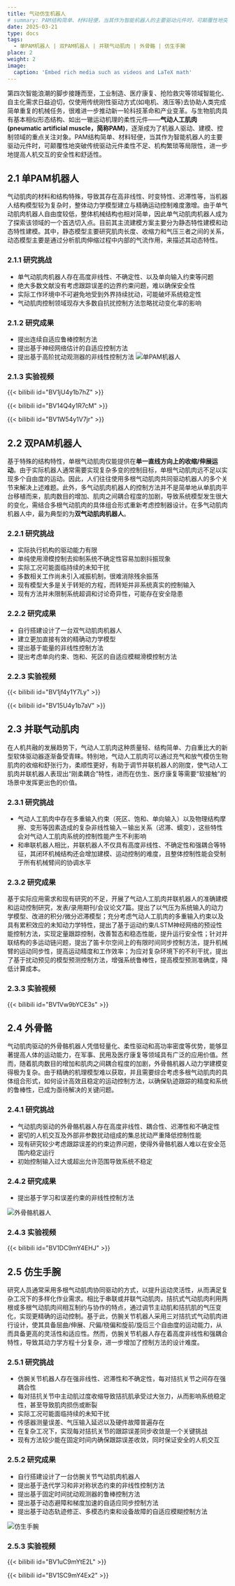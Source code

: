 ```yaml
---
title: 气动仿生机器人
# summary: PAM结构简单、材料轻便，当其作为智能机器人的主要驱动元件时，可颠覆性地突破传统驱动元件柔性不足、机构繁琐等局限性，进一步地提高人机交互的安全性和舒适性.
date: 2025-03-21
type: docs
tags:
  - 单PAM机器人 | 双PAM机器人 | 并联气动肌肉 | 外骨骼 | 仿生手腕
place: 2
weight: 2
image:
  caption: 'Embed rich media such as videos and LaTeX math'
---
```

<!--more-->

第四次智能浪潮的脚步接踵而至，工业制造、医疗康复、抢险救灾等领域智能化、自主化需求日益迫切，仅使用传统刚性驱动方式(如电机、液压等)去协助人类完成简单重复的机械任务，很难进一步推动新一轮科技革命和产业变革。与生物肌肉具有基本相似形态结构、如出一辙运动机理的柔性元件——**气动人工肌肉(pneumatic artificial muscle，简称PAM)**，逐渐成为了机器人驱动、建模、控制领域的重点关注对象。PAM结构简单、材料轻便，当其作为智能机器人的主要驱动元件时，可颠覆性地突破传统驱动元件柔性不足、机构繁琐等局限性，进一步地提高人机交互的安全性和舒适性。

## 2.1 单PAM机器人
气动肌肉的材料和结构特殊，导致其存在高非线性、时变特性、迟滞性等，当机器人结构模型较为复杂时，整体动力学模型建立与精确运动控制难度激增。由于单气动肌肉机器人自由度较低，整体机械结构也相对简单，因此单气动肌肉机器人成为了探索该领域的一个首选切入点。目前其主流建模方案主要分为静态特性建模和动态特性建模。其中，静态模型主要研究肌肉长度、收缩力和气压三者之间的关系，动态模型主要是通过分析肌肉伸缩过程中内部的气流作用，来描述其动态特性。
### 2.1.1 研究挑战
- 单气动肌肉机器人存在高度非线性、不确定性、以及单向输入约束等问题
- 绝大多数文献没有考虑跟踪误差的边界约束问题，难以确保安全性
- 实际工作环境中不可避免地受到外界持续扰动，可能破坏系统稳定性
- 气动肌肉控制领域现存大多数自抗扰控制方法忽略扰动变化率的影响

### 2.1.2 研究成果

- 提出连续自适应鲁棒控制方法
- 提出基于神经网络估计的自适应控制方法
- 提出基于高阶扰动观测器的非线性控制方法
![单PAM机器人](单PAM机器人.jpg)

### 2.1.3 实验视频

{{< bilibili id="BV1jU4y1b7hZ" >}}

{{< bilibili id="BV14Q4y1R7cM" >}}

{{< bilibili id="BV1W54y1V7jr" >}}

## 2.2 双PAM机器人

基于特殊的结构特性，单根气动肌肉仅能提供在**单一直线方向上的收缩/伸展运动**。由于实际机器人通常需要实现复杂多变的控制目标，单根气动肌肉远不足以实现多个自由度的运动。因此，人们往往使用多根气动肌肉共同驱动机器人的多个关节来解决上述难题。此外，多气动肌肉机器人的控制方法并不是简单地从单肌肉平台移植而来，肌肉数目的增加、肌肉之间耦合程度的加剧，导致系统模型发生很大的变化，需结合多根气动肌肉的具体组合形式重新考虑控制器设计。在多气动肌肉机器人中，最为典型的为**双气动肌肉机器人**。

### 2.2.1 研究挑战

- 实际执行机构的驱动能力有限
- 单纯使用滑模控制去抑制系统不确定性容易加剧抖振现象
- 实际工况可能面临持续的未知干扰
- 多数相关工作尚未引入减振机制，很难消除残余振荡
- 现有模型大多是关于转矩的方程，而转矩并非系统真实的控制输入
- 现有方法并未限制系统超调和讨论奇异性，可能存在安全隐患

### 2.2.2 研究成果

- 自行搭建设计了一台双气动肌肉机器人
- 建立更加直接有效的精确动力学模型
- 提出基于能量的非线性控制方法
- 提出考虑单向约束、饱和、死区的自适应模糊滑模控制方法

### 2.2.3 实验视频
{{< bilibili id="BV1jf4y1Y7Ly" >}}

{{< bilibili id="BV15U4y1b7aV" >}}

## 2.3 并联气动肌肉

在人机共融的发展趋势下，气动人工肌肉这种质量轻、结构简单、力自重比大的新型软体驱动器逐渐备受青睐。特别地，气动人工肌肉可以通过充气和放气模仿生物肌肉的收缩和舒张行为，柔顺性更好，有助于调节并联机器人的刚度，使气动人工肌肉并联机器人表现出“刚柔耦合”特性，进而在仿生、医疗康复等需要“软接触”的场景中发挥更出色的价值。

### 2.3.1 研究挑战

- 气动人工肌肉中存在多重输入约束（死区、饱和、单向输入）以及物理结构摩擦、变形等因素造成的复杂非线性输入－输出关系（迟滞、蠕变），这些特性会对气动人工肌肉系统的控制性能产生不利影响
- 和串联机器人相比，并联机器人不仅具有高度非线性、不确定性和强耦合等特征，其闭环机械结构还会增加建模、运动控制的难度，且整体控制性能会受制于所有机械臂间的协调水平

### 2.3.2 研究成果

基于实际应用需求和现有研究的不足，开展了气动人工肌肉并联机器人的准确建模和运动控制研究，发表/录用期刊/会议论文7篇。提出了以气压为系统输入的动力学模型、改进的积分/微分迟滞模型；充分考虑气动人工肌肉的多重输入约束以及具有累积效应的未知动力学特性，提出了基于运动约束/LSTM神经网络的预设性能控制方法，实现定量跟踪控制，改善暂态和稳态性能，提升运行安全性；针对并联结构的多运动链问题，提出了笛卡尔空间上的有限时间同步控制方法，提升机械臂的运动同步性，提高运动精度和工作效率；为应对复杂环境下的不利干扰，提出了基于扰动预见的模型预测控制方法，增强系统鲁棒性，提高模型预测准确度，降低计算成本。

### 2.3.3 实验视频

{{< bilibili id="BV1Vw9bYCE3s" >}}

## 2.4 外骨骼

气动肌肉驱动的外骨骼机器人凭借轻量化、柔性驱动和高功率密度等优势，能够显著提高人体的运动能力，在军事、民用及医疗康复等领域具有广泛的应用价值。然而，随着肌肉数目的增加和肌肉之间耦合程度的加剧，外骨骼机器人动力学建模变得极为复杂。由于精确的机理模型难以获取，并且需要综合考虑多根气动肌肉的具体组合形式，如何设计高效且稳定的运动控制方法，以确保轨迹跟踪的精度和系统的鲁棒性，已成为亟待解决的关键问题。

### 2.4.1 研究挑战

- 气动肌肉驱动的外骨骼机器人存在高度非线性、耦合性、迟滞性和不确定性
- 密切的人机交互及外部非参数扰动组成的集总扰动严重降低控制性能
- 现有研究较少考虑跟踪误差的约束边界问题，使得外骨骼机器人难以在安全范围内稳定运行
- 初始控制输入过大或超出允许范围导致系统不稳定

### 2.4.2 研究成果

- 提出基于学习和误差约束的非线性控制方法

![外骨骼机器人](外骨骼机器人.jpg)

### 2.4.3 实验视频

{{< bilibili id="BV1DC9mY4EHJ" >}}

## 2.5 仿生手腕

研究人员通常采用多根气动肌肉协同驱动的方式，以提升运动灵活性，从而满足复杂工况下的多样化作业需求。相比于串联或并联气动肌肉，拮抗式气动肌肉利用两根或多根气动肌肉间相互制约与协作的特点，通过调节主动肌和拮抗肌的气压变化，实现更精确的运动控制。基于此，仿腕关节机器人采用三对拮抗式气动肌肉进行设计，使其具备屈曲/伸展、尺偏/桡偏和旋前/旋后三个自由度的运动能力，从而具备更高的灵活性和适应性。然而，仿腕关节机器人存在着高度非线性和强耦合特性，导致其动力学方程十分复杂，进一步增加了控制方法的设计难度。

### 2.5.1 研究挑战

- 仿腕关节机器人存在强非线性、迟滞性和不确定性，每对拮抗关节之间存在强耦合性
- 每对拮抗关节中主动肌过度收缩导致拮抗肌承受过大张力，从而影响系统稳定性，甚至导致肌肉损伤或断裂
- 实际工况可能面临持续的未知干扰
- 传感器测量误差、气压输入延迟以及硬件故障普遍存在
- 在复杂工况下，实现每对拮抗关节的跟踪误差同步收敛是一个关键挑战
- 现有方法较少能在固定时间内确保跟踪误差收敛，同时保证安全的人机交互

### 2.5.2 研究成果

- 自行搭建设计了一台仿腕关节气动肌肉机器人
- 提出基于迭代学习和非对称状态约束的非线性控制方法
- 提出基于固定时间扰动观测器的鲁棒控制方法
- 提出基于动态避障和梯度加速的自适应同步控制方法
- 提出基于动态轨迹修正、多模态约束和设备故障的自适应模糊控制方法

![仿生手腕](仿生手腕.jpg)

### 2.5.3 实验视频

{{< bilibili id="BV1uC9mYtE2L" >}}

{{< bilibili id="BV1SC9mY4Ex2" >}}
